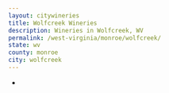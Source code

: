 ```yaml
---
layout: citywineries
title: Wolfcreek Wineries
description: Wineries in Wolfcreek, WV
permalink: /west-virginia/monroe/wolfcreek/
state: wv
county: monroe
city: wolfcreek
---
```

-
